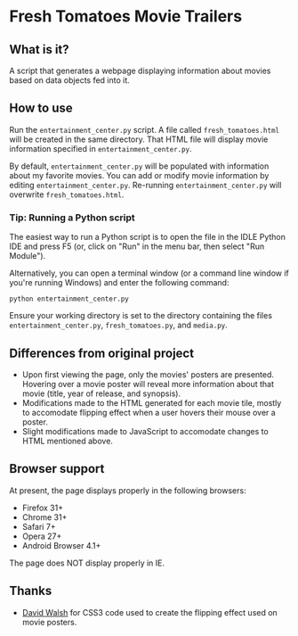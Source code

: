 # Fresh Tomatoes Movie Trailers

## What is it?

A script that generates a webpage displaying information about movies based on data objects fed into it.

## How to use

Run the `entertainment_center.py` script. A file called `fresh_tomatoes.html` will be created in the same directory. That HTML file will display movie information specified in `entertainment_center.py`.

By default, `entertainment_center.py` will be populated with information about my favorite movies. You can add or modify movie information by editing `entertainment_center.py`. Re-running `entertainment_center.py` will overwrite `fresh_tomatoes.html`.

### Tip: Running a Python script

The easiest way to run a Python script is to open the file in the IDLE Python IDE and press F5 (or, click on "Run" in the menu bar, then select "Run Module").

Alternatively, you can open a terminal window (or a command line window if you're running Windows) and enter the following command:

`python entertainment_center.py`

Ensure your working directory is set to the directory containing the files `entertainment_center.py`, `fresh_tomatoes.py`, and `media.py`.

## Differences from original project

- Upon first viewing the page, only the movies' posters are presented. Hovering over a movie poster will reveal more information about that movie (title, year of release, and synopsis).
- Modifications made to the HTML generated for each movie tile, mostly to accomodate flipping effect when a user hovers their mouse over a poster.
- Slight modifications made to JavaScript to accomodate changes to HTML mentioned above.

## Browser support

At present, the page displays properly in the following browsers:

- Firefox 31+
- Chrome 31+
- Safari 7+
- Opera 27+
- Android Browser 4.1+

The page does NOT display properly in IE.

## Thanks

- [David Walsh](http://davidwalsh.name) for CSS3 code used to create the flipping effect used on movie posters.
